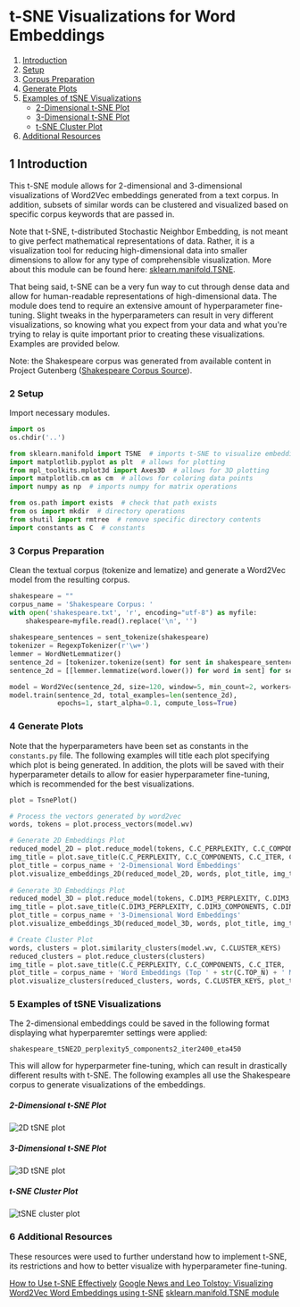 # t-SNE Visualizations for Word Embeddings

1. [Introduction](#introduction)
2. [Setup](#setup)
3. [Corpus Preparation](#corpus)
4. [Generate Plots](#generate_plots)
5. [Examples of tSNE Visualizations](#examples)
   * [2-Dimensional t-SNE Plot](#2D)
   * [3-Dimensional t-SNE Plot](#3D)
   * [t-SNE Cluster Plot](#cluster)
6. [Additional Resources](#resources)


## 1 Introduction  <a name="introduction"></a>
This t-SNE module allows for 2-dimensional and 3-dimensional visualizations of Word2Vec embeddings generated from a text corpus. In addition, subsets of similar words can be clustered and visualized based on specific corpus keywords that are passed in.

Note that t-SNE, t-distributed Stochastic Neighbor Embedding, is not meant to give perfect mathematical representations of data. Rather, it is a visualization tool for reducing high-dimensional data into smaller dimensions to allow for any type of comprehensible visualization. More about this module can be found here: [sklearn.manifold.TSNE](https://scikit-learn.org/stable/modules/generated/sklearn.manifold.TSNE.html).

That being said, t-SNE can be a very fun way to cut through dense data and allow for human-readable representations of high-dimensional data. The module does tend to require an extensive amount of hyperparameter fine-tuning. Slight tweaks in the hyperparameters can result in very different visualizations, so knowing what you expect from your data and what you're trying to relay is quite important prior to creating these visualizations. Examples are provided below.

Note: the Shakespeare corpus was generated from available content in Project Gutenberg ([Shakespeare Corpus Source](http://www.gutenberg.org/files/100/100-h/100-h.htm)). 

### 2 Setup  <a name="setup"></a>
Import necessary modules.

```python
import os
os.chdir('..')
```

```python
from sklearn.manifold import TSNE  # imports t-SNE to visualize embeddings
import matplotlib.pyplot as plt  # allows for plotting
from mpl_toolkits.mplot3d import Axes3D  # allows for 3D plotting
import matplotlib.cm as cm  # allows for coloring data points
import numpy as np  # imports numpy for matrix operations

from os.path import exists  # check that path exists
from os import mkdir  # directory operations
from shutil import rmtree  # remove specific directory contents
import constants as C  # constants
```


### 3 Corpus Preparation  <a name="corpus"></a>
Clean the textual corpus (tokenize and lematize) and generate a Word2Vec model from the resulting corpus.

```python
shakespeare = ""
corpus_name = 'Shakespeare Corpus: '
with open('shakespeare.txt', 'r', encoding="utf-8") as myfile:
    shakespeare=myfile.read().replace('\n', '')
        
shakespeare_sentences = sent_tokenize(shakespeare)
tokenizer = RegexpTokenizer(r'\w+')
lemmer = WordNetLemmatizer()
sentence_2d = [tokenizer.tokenize(sent) for sent in shakespeare_sentences]
sentence_2d = [[lemmer.lemmatize(word.lower()) for word in sent] for sent in sentence_2d]

model = Word2Vec(sentence_2d, size=120, window=5, min_count=2, workers=8, sg=1)
model.train(sentence_2d, total_examples=len(sentence_2d),
            epochs=1, start_alpha=0.1, compute_loss=True)
```


### 4 Generate Plots  <a name="generate_plots"></a>
Note that the hyperparameters have been set as constants in the ```constants.py``` file. The following examples will title each plot specifying which plot is being generated. In addition, the plots will be saved with their hyperparameter details to allow for easier hyperparameter fine-tuning, which is recommended for the best visualizations.

```python
plot = TsnePlot()

# Process the vectors generated by word2vec
words, tokens = plot.process_vectors(model.wv)

# Generate 2D Embeddings Plot
reduced_model_2D = plot.reduce_model(tokens, C.C_PERPLEXITY, C.C_COMPONENTS, C.C_ITER, C.C_ETA)
img_title = plot.save_title(C.C_PERPLEXITY, C.C_COMPONENTS, C.C_ITER, C.C_ETA)
plot_title = corpus_name + '2-Dimensional Word Embeddings'
plot.visualize_embeddings_2D(reduced_model_2D, words, plot_title, img_title)
    
# Generate 3D Embeddings Plot
reduced_model_3D = plot.reduce_model(tokens, C.DIM3_PERPLEXITY, C.DIM3_COMPONENTS, C.DIM3_ITER, C.DIM3_ETA)
img_title = plot.save_title(C.DIM3_PERPLEXITY, C.DIM3_COMPONENTS, C.DIM3_ITER, C.DIM3_ETA)
plot_title = corpus_name + '3-Dimensional Word Embeddings'
plot.visualize_embeddings_3D(reduced_model_3D, words, plot_title, img_title)

# Create Cluster Plot
words, clusters = plot.similarity_clusters(model.wv, C.CLUSTER_KEYS)
reduced_clusters = plot.reduce_clusters(clusters)
img_title = plot.save_title(C.C_PERPLEXITY, C.C_COMPONENTS, C.C_ITER, '_top ' + str(C.TOP_N))
plot_title = corpus_name + 'Word Embeddings (Top ' + str(C.TOP_N) + ' Most Similar)'
plot.visualize_clusters(reduced_clusters, words, C.CLUSTER_KEYS, plot_title, img_title)
```


### 5 Examples of tSNE Visualizations  <a name="examples"></a>

The 2-dimensional embeddings could be saved in the following format displaying what hyperparemter settings were applied:

```shakespeare_tSNE2D_perplexity5_components2_iter2400_eta450```

This will allow for hyperparmeter fine-tuning, which can result in drastically different results with t-SNE. The following examples all use the Shakespeare corpus to generate visualizations of the embeddings.

##### 2-Dimensional t-SNE Plot  <a name="2D"></a>

![2D tSNE plot](https://github.com/mkduer/semantic-fluency-nn/tree/master/docs/example_images/shakespeare_tSNE2D_perplexity5_components2_iter2400_eta450 "2D tSNE plot")

##### 3-Dimensional t-SNE Plot  <a name="3D"></a>

![3D tSNE plot](https://github.com/mkduer/semantic-fluency-nn/tree/master/docs/example_images/shakespeare_tSNE3D_perplexity10_components3_iter2400_eta400 "3D tSNE plot")

##### t-SNE Cluster Plot  <a name="cluster"></a>

![tSNE cluster plot](https://github.com/mkduer/semantic-fluency-nn/tree/master/docs/example_images/shakespeare_tSNE2D_perplexity5_components2_iter2400_eta450_top100 "tSNE cluster plot")


### 6 Additional Resources  <a name="resources"></a>
These resources were used to further understand how to implement t-SNE, its restrictions and how to better visualize with hyperparameter fine-tuning.

[How to Use t-SNE Effectively](https://distill.pub/2016/misread-tsne/)
[Google News and Leo Tolstoy: Visualizing Word2Vec Word Embeddings using t-SNE](https://towardsdatascience.com/google-news-and-leo-tolstoy-visualizing-word2vec-word-embeddings-with-t-sne-11558d8bd4d)
[sklearn.manifold.TSNE module](https://scikit-learn.org/stable/modules/generated/sklearn.manifold.TSNE.html)